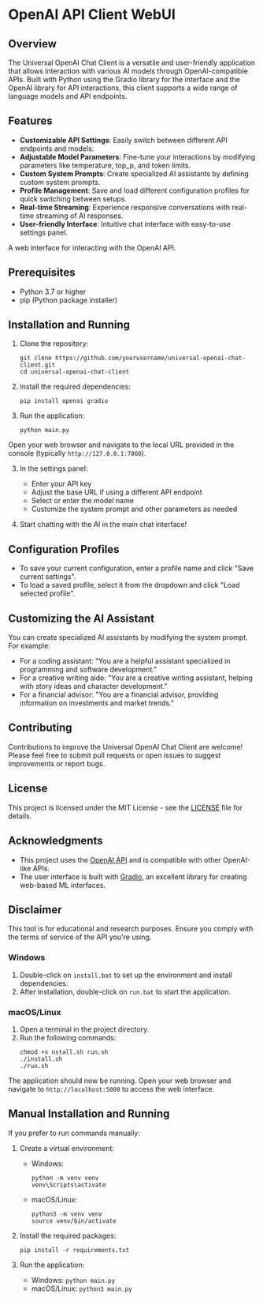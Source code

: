 # OpenAI API Client WebUI

## Overview

The Universal OpenAI Chat Client is a versatile and user-friendly application that allows interaction with various AI models through OpenAI-compatible APIs. Built with Python using the Gradio library for the interface and the OpenAI library for API interactions, this client supports a wide range of language models and API endpoints.

## Features

- **Customizable API Settings**: Easily switch between different API endpoints and models.
- **Adjustable Model Parameters**: Fine-tune your interactions by modifying parameters like temperature, top_p, and token limits.
- **Custom System Prompts**: Create specialized AI assistants by defining custom system prompts.
- **Profile Management**: Save and load different configuration profiles for quick switching between setups.
- **Real-time Streaming**: Experience responsive conversations with real-time streaming of AI responses.
- **User-friendly Interface**: Intuitive chat interface with easy-to-use settings panel.


A web interface for interacting with the OpenAI API.

## Prerequisites

- Python 3.7 or higher
- pip (Python package installer)

## Installation and Running


1. Clone the repository:
   ```
   git clone https://github.com/yourusername/universal-openai-chat-client.git
   cd universal-openai-chat-client
   ```

2. Install the required dependencies:
   ```
   pip install openai gradio
    ```




1. Run the application:
   ```
   python main.py
   ```

 Open your web browser and navigate to the local URL provided in the console (typically `http://127.0.0.1:7860`).

3. In the settings panel:
   - Enter your API key
   - Adjust the base URL if using a different API endpoint
   - Select or enter the model name
   - Customize the system prompt and other parameters as needed

4. Start chatting with the AI in the main chat interface!
## Configuration Profiles

- To save your current configuration, enter a profile name and click "Save current settings".
- To load a saved profile, select it from the dropdown and click "Load selected profile".

## Customizing the AI Assistant

You can create specialized AI assistants by modifying the system prompt. For example:
- For a coding assistant: "You are a helpful assistant specialized in programming and software development."
- For a creative writing aide: "You are a creative writing assistant, helping with story ideas and character development."
- For a financial advisor: "You are a financial advisor, providing information on investments and market trends."

## Contributing

Contributions to improve the Universal OpenAI Chat Client are welcome! Please feel free to submit pull requests or open issues to suggest improvements or report bugs.

## License

This project is licensed under the MIT License - see the [LICENSE](LICENSE) file for details.

## Acknowledgments

- This project uses the [OpenAI API](https://openai.com/blog/openai-api) and is compatible with other OpenAI-like APIs.
- The user interface is built with [Gradio](https://www.gradio.app/), an excellent library for creating web-based ML interfaces.

## Disclaimer

This tool is for educational and research purposes. Ensure you comply with the terms of service of the API you're using.



### Windows

1. Double-click on `install.bat` to set up the environment and install dependencies.
2. After installation, double-click on `run.bat` to start the application.

### macOS/Linux

1. Open a terminal in the project directory.
2. Run the following commands:
   ```
   chmod +x nstall.sh run.sh
   ./install.sh
   ./run.sh
   ```

The application should now be running. Open your web browser and navigate to `http://localhost:5000` to access the web interface.

## Manual Installation and Running

If you prefer to run commands manually:

1. Create a virtual environment:
   - Windows:
     ```
     python -m venv venv
     venv\Scripts\activate
     ```
   - macOS/Linux:
     ```
     python3 -m venv venv
     source venv/bin/activate
     ```

2. Install the required packages:
   ```
   pip install -r requirements.txt
   ```

3. Run the application:
   - Windows: `python main.py`
   - macOS/Linux: `python3 main.py`


